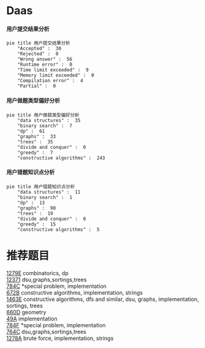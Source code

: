 # Daas

<!-- tabs:start -->



#### **用户提交结果分析**

```mermaid
pie title 用户提交结果分析
    "Accepted" :  30
    "Rejected" :  0
    "Wrong answer" :  56
    "Runtime error" :  0
    "Time limit exceeded" :  9
    "Memory limit exceeded" :  0
    "Compilation error" :  4
    "Partial" :  0
```

#### **用户做题类型偏好分析**

```mermaid
pie title 用户做题类型偏好分析
    "data structures" :  35
    "binary search" :  7
    "dp" :  61
    "graphs" :  33
    "trees" :  35
    "divide and conquer" :  0
    "greedy" :  7
    "constructive algorithms" :  243
```
#### **用户错题知识点分析**

```mermaid
pie title 用户错题知识点分析
    "data structures" :  11
    "binary search" :  1
    "dp" :  13
    "graphs" :  90
    "trees" :  19
    "divide and conquer" :  0
    "greedy" :  15
    "constructive algorithms" :  5
```



<!-- tabs:end -->
# 推荐题目
[1279E](https://codeforces.com/contest/1279/problem/E)		combinatorics,
                        dp		  
[12371](https://codeforces.com/contest/1237/problem/1)		dsu,graphs,sortings,trees		  
[784C](https://codeforces.com/contest/784/problem/C)		*special problem,
                        implementation		  
[672B](https://codeforces.com/contest/672/problem/B)		constructive algorithms,
                        implementation,
                        strings		  
[1463E](https://codeforces.com/contest/1463/problem/E)		constructive algorithms,
                        dfs and similar,
                        dsu,
                        graphs,
                        implementation,
                        sortings,
                        trees		  
[660D](https://codeforces.com/contest/660/problem/D)		geometry		  
[49A](https://codeforces.com/contest/49/problem/A)		implementation		  
[784F](https://codeforces.com/contest/784/problem/F)		*special problem,
                        implementation		  
[764C](https://codeforces.com/contest/764/problem/C)		dsu,graphs,sortings,trees		  
[1278A](https://codeforces.com/contest/1278/problem/A)		brute force,
                        implementation,
                        strings		  
